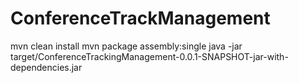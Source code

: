 # ConferenceTrackManagement

mvn clean install
mvn package assembly:single
java -jar target/ConferenceTrackingManagement-0.0.1-SNAPSHOT-jar-with-dependencies.jar